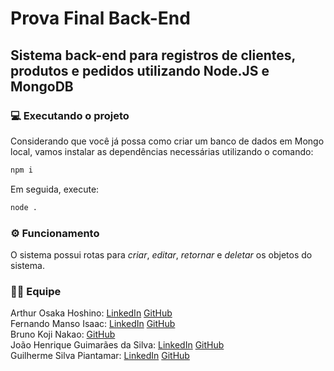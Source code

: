 # Prova Final Back-End

## Sistema back-end para registros de clientes, produtos e pedidos utilizando Node.JS e MongoDB

### 💻 Executando o projeto
Considerando que você já possa como criar um banco de dados em Mongo local, vamos instalar as dependências necessárias utilizando o comando:<br>
```bash
npm i
```

Em seguida, execute:<br>
```bash
node .
```

### ⚙️ Funcionamento

O sistema possui rotas para *criar*, *editar*, *retornar* e *deletar* os objetos do sistema.

### 🧑‍💻 Equipe
Arthur Osaka Hoshino: [LinkedIn](https://linkedin.com/in/arthurhoshino) [GitHub](https://github.com/ArthurHoshino)<br>
Fernando Manso Isaac: [LinkedIn](https://br.linkedin.com/in/fernando-manso-242290320) [GitHub](https://github.com/Fernando-MI)<br>
Bruno Koji Nakao: [GitHub](https://github.com/Bruno-235789)<br>
João Henrique Guimarães da Silva: [LinkedIn](https://www.linkedin.com/in/joao-silva2362?utm_source=share&utm_campaign=share_via&utm_content=profile&utm_medium=android_app) [GitHub](https://github.com/joao591)<br>
Guilherme Silva Piantamar: [LinkedIn](https://www.linkedin.com/in/guilherme-silva-piantamar-84ab9a232) [GitHub](https://github.com/gpiantamar)<br>
